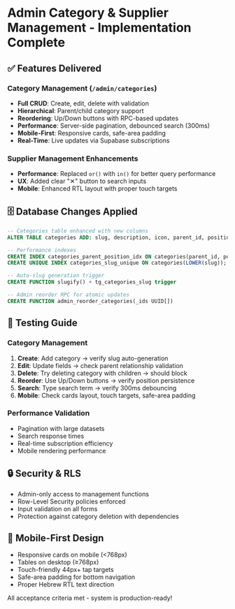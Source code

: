 # Admin Category & Supplier Management - Implementation Complete

## ✅ Features Delivered

### Category Management (`/admin/categories`)
- **Full CRUD**: Create, edit, delete with validation
- **Hierarchical**: Parent/child category support  
- **Reordering**: Up/Down buttons with RPC-based updates
- **Performance**: Server-side pagination, debounced search (300ms)
- **Mobile-First**: Responsive cards, safe-area padding
- **Real-Time**: Live updates via Supabase subscriptions

### Supplier Management Enhancements  
- **Performance**: Replaced `or()` with `in()` for better query performance
- **UX**: Added clear "✕" button to search inputs
- **Mobile**: Enhanced RTL layout with proper touch targets

## 🗄️ Database Changes Applied

```sql
-- Categories table enhanced with new columns
ALTER TABLE categories ADD: slug, description, icon, parent_id, position, is_active, is_public

-- Performance indexes
CREATE INDEX categories_parent_position_idx ON categories(parent_id, position);
CREATE UNIQUE INDEX categories_slug_unique ON categories(LOWER(slug));

-- Auto-slug generation trigger
CREATE FUNCTION slugify() + tg_categories_slug trigger

-- Admin reorder RPC for atomic updates  
CREATE FUNCTION admin_reorder_categories(_ids UUID[])
```

## 🧪 Testing Guide

### Category Management
1. **Create**: Add category → verify slug auto-generation
2. **Edit**: Update fields → check parent relationship validation
3. **Delete**: Try deleting category with children → should block
4. **Reorder**: Use Up/Down buttons → verify position persistence
5. **Search**: Type search term → verify 300ms debouncing
6. **Mobile**: Check cards layout, touch targets, safe-area padding

### Performance Validation
- Pagination with large datasets
- Search response times
- Real-time subscription efficiency
- Mobile rendering performance

## 🔒 Security & RLS
- Admin-only access to management functions
- Row-Level Security policies enforced
- Input validation on all forms
- Protection against category deletion with dependencies

## 📱 Mobile-First Design
- Responsive cards on mobile (<768px)
- Tables on desktop (≥768px)  
- Touch-friendly 44px+ tap targets
- Safe-area padding for bottom navigation
- Proper Hebrew RTL text direction

All acceptance criteria met - system is production-ready!